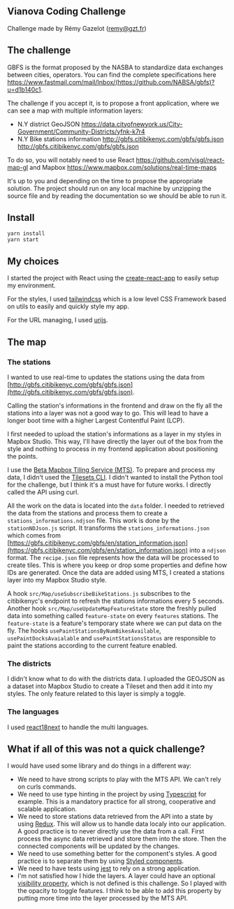 ## Vianova Coding Challenge

Challenge made by Rémy Gazelot (remy@gzt.fr)

## The challenge

GBFS is the format proposed by the NASBA to standardize data exchanges between cities, operators. You can find the complete specifications here <https://www.fastmail.com/mail/Inbox/(https://github.com/NABSA/gbfs)?u=d1b140c1>.

The challenge if you accept it, is to propose a front application, where we can see a map with multiple information layers:

- N.Y district GeoJSON <https://data.cityofnewyork.us/City-Government/Community-Districts/yfnk-k7r4>
- N.Y Bike stations information <http://gbfs.citibikenyc.com/gbfs/gbfs.json> <http://gbfs.citibikenyc.com/gbfs/gbfs.json>

To do so, you will notably need to use React <https://github.com/visgl/react-map-gl> and Mapbox <https://www.mapbox.com/solutions/real-time-maps>

It's up to you and depending on the time to propose the appropriate solution. The project should run on any local machine by unzipping the source file and by reading the documentation so we should be able to run it.

## Install

```cli
yarn install
yarn start
```

## My choices

I started the project with React using the [create-react-app](https://github.com/facebook/create-react-app) to easily setup my environment.

For the styles, I used [tailwindcss](https://tailwindcss.com/) which is a low level CSS Framework based on utils to easily and quickly style my app.

For the URL managing, I used [urijs](https://medialize.github.io/URI.js/).

## The map

### The stations

I wanted to use real-time to updates the stations using the data from [http://gbfs.citibikenyc.com/gbfs/gbfs.json](http://gbfs.citibikenyc.com/gbfs/gbfs.json).

Calling the station's informations in the frontend and draw on the fly all the stations into a layer was not a good way to go. This will lead to have a longer boot time with a higher Largest Contentful Paint (LCP).

I first needed to upload the station's informations as a layer in my styles in Mapbox Studio. This way, I'll have directly the layer out of the box from the style and nothing to process in my frontend application about positioning the points.

I use the [Beta Mapbox Tiling Service (MTS)](https://docs.mapbox.com/api/maps/#create-a-tileset-source). To prepare and process my data, I didn't used the [Tilesets CLI](https://github.com/mapbox/tilesets-cli/). I didn't wanted to install the Python tool for the challenge, but I think it's a must have for future works. I directly called the API using curl.

All the work on the data is located into the `data` folder. I needed to retrieved the data from the stations and process them to create a `stations_informations.ndjson` file. This work is done by the `stationNDJson.js` script. It transforms the `stations_informations.json` which comes from [https://gbfs.citibikenyc.com/gbfs/en/station_information.json](https://gbfs.citibikenyc.com/gbfs/en/station_information.json) into a `ndjson` format. The `recipe.json` file represents how the data will be processed to create tiles. This is where you keep or drop some properties and define how IDs are generated. Once the data are added using MTS, I created a stations layer into my Mapbox Studio style.

A hook `src/Map/useSubscribeBikeStations.js` subscribes to the citibikenyc's endpoint to refresh the stations informations every 5 seconds. Another hook `src/Map/useUpdateMapFeatureState` store the freshly pulled data into something called `feature-state` on every `features` stations. The `feature-state` is a feature's temporary state where we can put data on the fly. The hooks `usePaintStationsByNumBikesAvailable`, `usePaintDocksAvaialable` and `usePaintStationsStatus` are responsible to paint the stations according to the current feature enabled.

### The districts

I didn't know what to do with the districts data. I uploaded the GEOJSON as a dataset into Mapbox Studio to create a Tileset and then add it into my styles. The only feature related to this layer is simply a toggle.

### The languages

I used [react18next](https://react.i18next.com/) to handle the multi languages.

## What if all of this was not a quick challenge?

I would have used some library and do things in a different way:

- We need to have strong scripts to play with the MTS API. We can't rely on curls commands.
- We need to use type hinting in the project by using [Typescript](https://www.typescriptlang.org/) for example. This is a mandatory practice for all strong, cooperative and scalable application.
- We need to store stations data retrieved from the API into a state by using [Redux](https://redux.js.org/). This will allow us to handle data localy into our application. A good practice is to never directly use the data from a call. First process the async data retrieved and store them into the store. Then the connected components will be updated by the changes.
- We need to use something better for the component's styles. A good practice is to separate them by using [Styled components](https://styled-components.com/docs/basics).
- We need to have tests using [jest](https://jestjs.io/) to rely on a strong application.
- I'm not satisfied how I hide the layers. A layer could have an optional [visibility property](https://docs.mapbox.com/mapbox-gl-js/style-spec/layers/#layout-circle-visibility), which is not defined is this challenge. So I played with the opacity to toggle features. I think to be able to add this property by putting more time into the layer processed by the MTS API.
